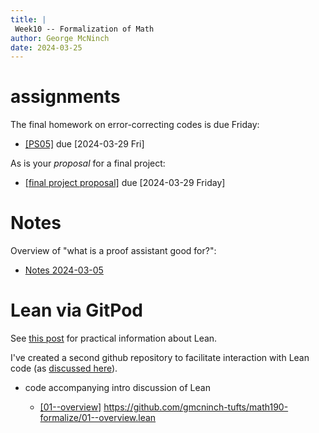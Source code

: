 ```yaml
---
title: |
 Week10 -- Formalization of Math
author: George McNinch  
date: 2024-03-25
---
```


# assignments

The final homework on error-correcting codes is due Friday:

- [[PS05]](/course-assignments/PS05--ECC.html) due [2024-03-29 Fri]

As is your *proposal* for a final project:

- [[final project proposal]](/course-assignments/FinReport-Proposal.html) due [2024-03-29 Friday]

# Notes



Overview of "what is a proof assistant good for?":
- [Notes 2024-03-05](/course-contents/notes-formal-01.html)

# Lean via GitPod

See [this post](./lean-practical.md) for practical information about Lean.

I've created a second github repository to facilitate interaction with
Lean code (as [discussed here](./lean-practical.html)).

- code accompanying intro discussion of Lean 

  - [[01--overview]](https://gitpod.io/#https://github.com/gmcninch-tufts/math190-formalize/01--overview.lean) https://github.com/gmcninch-tufts/math190-formalize/01--overview.lean
